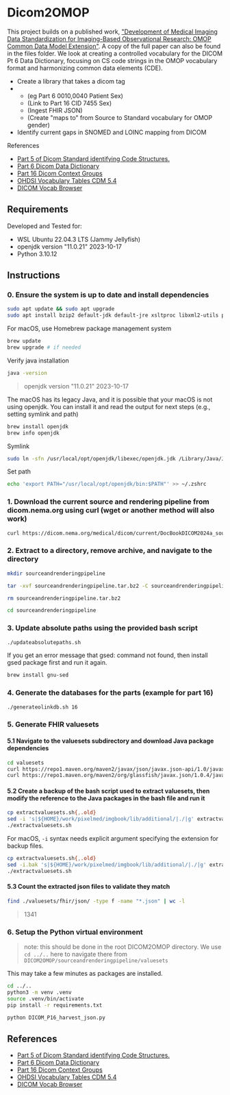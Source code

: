 # Dicom2OMOP
This project builds on a published work, ["Development of Medical Imaging Data Standardization for Imaging-Based Observational Research: OMOP Common Data Model Extension"](https://pubmed.ncbi.nlm.nih.gov/38315345/). A copy of the full paper can also be found in the files folder.
We look at creating a controlled vocabulary for the DICOM Pt 6 Data Dictionary, focusing on CS code strings in the OMOP vocabulary format and harmonizing common data elements (CDE).

- Create a library that takes a dicom tag
- - (eg Part 6 0010,0040 Patient Sex)
  - (Link to Part 16 CID 7455 Sex)
  - (Ingest FHIR JSON)
  - (Create "maps to" from Source to Standard vocabulary for OMOP gender)
- Identify current gaps in SNOMED and LOINC mapping from DICOM 

References
- [Part 5 of Dicom Standard identifying Code Structures.](https://dicom.nema.org/medical/dicom/current/output/html/part05.html)
- [Part 6 Dicom Data Dictionary](https://dicom.nema.org/medical/dicom/current/output/html/part06.html)
- [Part 16 Dicom Context Groups](https://dicom.nema.org/medical/dicom/current/output/html/part16.html#sect_CID_2)
- [OHDSI Vocabulary Tables CDM 5.4](https://ohdsi.github.io/CommonDataModel/cdm54.html#Vocabulary_Tables)
- [DICOM Vocab Browser](https://dicom.innolitics.com/ciods)


## Requirements

Developed and Tested for:
- WSL Ubuntu 22.04.3 LTS (Jammy Jellyfish)
- openjdk version "11.0.21" 2023-10-17
- Python 3.10.12

## Instructions

### 0. Ensure the system is up to date and install dependencies

```bash
sudo apt update && sudo apt upgrade
sudo apt install bzip2 default-jdk default-jre xsltproc libxml2-utils python3-pip python3.10-venv
```
For macOS, use Homebrew package management system
```bash
brew update
brew upgrade # if needed
```

Verify java installation

```bash
java -version
```
> openjdk version "11.0.21" 2023-10-17

The macOS has its legacy Java, and it is possible that your macOS is not using openjdk. You can install it and read the output for next steps (e.g., setting symlink and path)
```bash
brew install openjdk
brew info openjdk
```
Symlink
```bash
sudo ln -sfn /usr/local/opt/openjdk/libexec/openjdk.jdk /Library/Java/JavaVirtualMachines/openjdk.jdk
```
Set path
```bash
echo 'export PATH="/usr/local/opt/openjdk/bin:$PATH"' >> ~/.zshrc
```

### 1. Download the current source and rendering pipeline from dicom.nema.org using curl (wget or another method will also work)

```bash
curl https://dicom.nema.org/medical/dicom/current/DocBookDICOM2024a_sourceandrenderingpipeline_20240120075929.tar.bz2 --output sourceandrenderingpipeline.tar.bz2
```

### 2. Extract to a directory, remove archive, and navigate to the directory

```bash
mkdir sourceandrenderingpipeline 

tar -xvf sourceandrenderingpipeline.tar.bz2 -C sourceandrenderingpipeline

rm sourceandrenderingpipeline.tar.bz2

cd sourceandrenderingpipeline
```

### 3. Update absolute paths using the provided bash script

```bash
./updateabsolutepaths.sh
```

If you get an error message that gsed: command not found, then install gsed package first and run it again.
```bash
brew install gnu-sed
```

### 4. Generate the databases for the parts (example for part 16)

```bash
./generateolinkdb.sh 16
```
### 5. Generate FHIR valuesets

#### 5.1 Navigate to the valuesets subdirectory and download Java package dependencies

```bash
cd valuesets
curl https://repo1.maven.org/maven2/javax/json/javax.json-api/1.0/javax.json-api-1.0.jar --output javax.json-api-1.0.jar
curl https://repo1.maven.org/maven2/org/glassfish/javax.json/1.0.4/javax.json-1.0.4.jar --output javax.json-1.0.4.jar
```

#### 5.2 Create a backup of the bash script used to extract valuesets, then modify the reference to the Java packages in the bash file and run it

```bash
cp extractvaluesets.sh{,.old}
sed -i 's|${HOME}/work/pixelmed/imgbook/lib/additional/|./|g' extractvaluesets.sh
./extractvaluesets.sh
```

For macOS, `-i` syntax needs explicit argument specifying the extension for backup files.
```bash
cp extractvaluesets.sh{,.old}
sed -i.bak 's|${HOME}/work/pixelmed/imgbook/lib/additional/|./|g' extractvaluesets.sh
./extractvaluesets.sh
```

#### 5.3 Count the extracted json files to validate they match

```bash
find ./valuesets/fhir/json/ -type f -name "*.json" | wc -l
```
>1341

### 6. Setup the Python virtual environment

> note: this should be done in the root DICOM2OMOP directory. We use `cd ../..` here to navigate there from `DICOM2OMOP/sourceandrenderingpipeline/valuesets`

This may take a few minutes as packages are installed.

```bash
cd ../..
python3 -m venv .venv
source .venv/bin/activate
pip install -r requirements.txt
```

```bash
python DICOM_P16_harvest_json.py
```

## References

- [Part 5 of Dicom Standard identifying Code Structures.](https://dicom.nema.org/medical/dicom/current/output/html/part05.html)
- [Part 6 Dicom Data Dictionary](https://dicom.nema.org/medical/dicom/current/output/html/part06.html)
- [Part 16 Dicom Context Groups](https://dicom.nema.org/medical/dicom/current/output/html/part16.html#sect_CID_2)
- [OHDSI Vocabulary Tables CDM 5.4](https://ohdsi.github.io/CommonDataModel/cdm54.html#Vocabulary_Tables)
- [DICOM Vocab Browser](https://dicom.innolitics.com/ciods)
